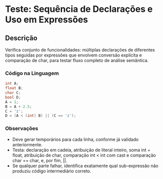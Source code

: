 # Teste: Sequência de Declarações e Uso em Expressões

## Descrição
Verifica conjunto de funcionalidades: múltiplas declarações de diferentes tipos seguidas por expressões que envolvem conversão explícita e comparação de char, para testar fluxo completo de análise semântica.

### Código na Linguagem
```c
int A;
float B;
char C;
bool D;
A = 1;
B = A + 2.5;
C = 'z';
D = (A < (int) B) || (C == 'z');
```

### Observações
- Deve gerar temporários para cada linha, conforme já validado anteriormente.
- Testa: declaração em cadeia, atribuição de literal inteiro, soma int + float, atribuição de char, comparação int < int com cast e comparação char == char, e, por fim, ||.
- Se qualquer parte falhar, identifica exatamente qual sub-expressão não produziu código intermediário correto.